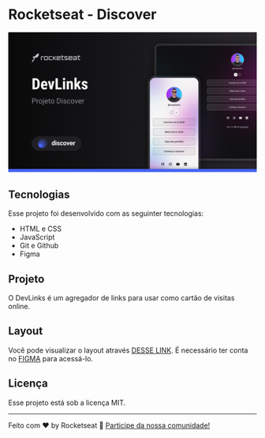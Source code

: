 # Rocketseat - Discover

<div align="center">
<a href="https://github.com/ceicnbr/discover-rocketseat">

![Rocketseat Discover](.github/preview.png)

</a>
</div>

## Tecnologias

Esse projeto foi desenvolvido com as seguinter tecnologias:

- HTML e CSS
- JavaScript
- Git e Github
- Figma

## Projeto

O DevLinks é um agregador de links para usar como cartão de visitas online.

## Layout

Você pode visualizar o layout através [DESSE LINK](https://www.figma.com/community/file/1187422022288947321). É necessário ter conta no [FIGMA](https://figna.com) para acessá-lo.

## Licença

Esse projeto está sob a licença MIT.

---
Feito com ❤ by Rocketseat :wave: [Participe da nossa comunidade!](https>//discord.gg/rocketseat)